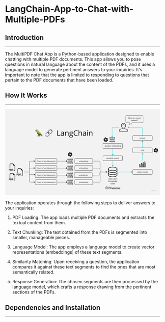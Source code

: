 # LangChain-App-to-Chat-with-Multiple-PDFs

## Introduction
------------
The MultiPDF Chat App is a Python-based application designed to enable chatting with multiple PDF documents. This app allows you to pose questions in natural language about the content of the PDFs, and it uses a language model to generate pertinent answers to your inquiries. It's important to note that the app is limited to responding to questions that pertain to the PDF documents that have been loaded.

## How It Works
------------

![MultiPDF Chat App Diagram](/PDF-LangChain.jpg)

The application operates through the following steps to deliver answers to your inquiries:

1. PDF Loading: The app loads multiple PDF documents and extracts the textual content from them.

2. Text Chunking: The text obtained from the PDFs is segmented into smaller, manageable pieces.

3. Language Model: The app employs a language model to create vector representations (embeddings) of these text segments.

4. Similarity Matching: Upon receiving a question, the application compares it against these text segments to find the ones that are most semantically related.
 
5. Response Generation: The chosen segments are then processed by the language model, which crafts a response drawing from the pertinent sections of the PDFs.

## Dependencies and Installation
----------------------------



